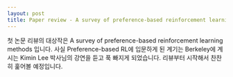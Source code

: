 ```yaml
---
layout: post
title: Paper review - A survey of preference-based reinforcement learning methods
---
```


첫 논문 리뷰의 대상작은 A survey of preference-based reinforcement learning methods 입니다. 사실 Preference-based RL에 입문하게 된 계기는 Berkeley에 계시는 Kimin Lee 박사님의 강연을 듣고 푹 빠지게 되었습니다. 리뷰부터 시작해서 찬찬히 훑어볼 예정입니다.

### 
